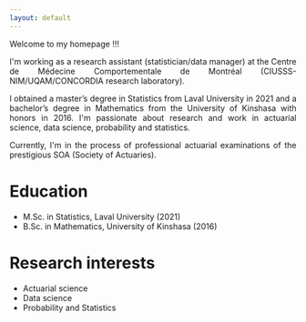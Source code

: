 ```yaml
---
layout: default
---
```


<!-- Text can be **bold** , _italic_, or ~~strikethrough~~.

[Link to another page](./another-page.html).
 
There should be whitespace between paragraphs.

There should be whitespace between paragraphs. We recommend including a README, or a file with information about your project. -->


<div style="text-align: justify"> 
<p>Welcome to my homepage !!!</p>
 
<p>I'm working as a research assistant (statistician/data manager) at the Centre de Médecine Comportementale de Montréal (CIUSSS-NIM/UQAM/CONCORDIA research laboratory).</p>
<p>I obtained a master’s degree in Statistics from Laval University in 2021 and a bachelor’s degree in Mathematics from the University of Kinshasa with honors in 2016. I'm passionate about research and work in actuarial science, data science, probability and statistics.</p>
<p>Currently, I'm in the process of professional actuarial examinations of the prestigious SOA (Society of Actuaries).</p>
</div>

# Education

* M.Sc. in Statistics, Laval University (2021)
* B.Sc. in Mathematics,  University of Kinshasa (2016)

# Research interests

* Actuarial science
* Data science
* Probability and Statistics

